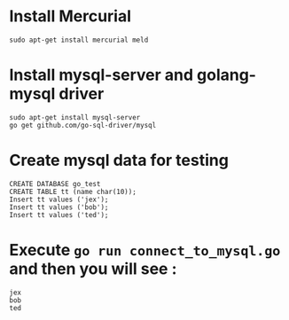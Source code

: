# Install Mercurial

    sudo apt-get install mercurial meld

# Install mysql-server and golang-mysql driver

    sudo apt-get install mysql-server
    go get github.com/go-sql-driver/mysql

# Create mysql data for testing

    CREATE DATABASE go_test
    CREATE TABLE tt (name char(10));
    Insert tt values ('jex');
    Insert tt values ('bob');
    Insert tt values ('ted');

# Execute `go run connect_to_mysql.go` and then you will see :

    jex
    bob
    ted
